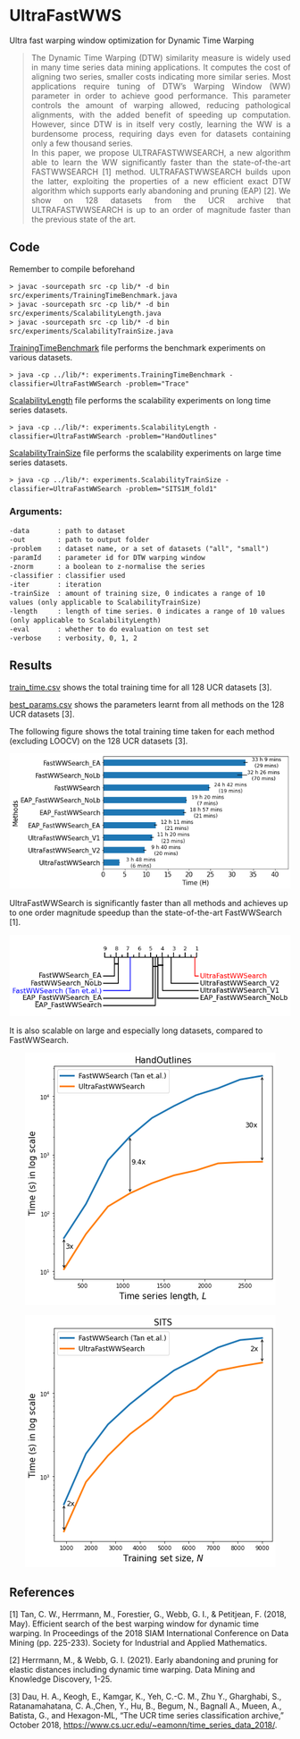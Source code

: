 # UltraFastWWS
Ultra fast warping window optimization for Dynamic Time Warping

> <div align="justify"> The Dynamic Time Warping (DTW) similarity measure is widely used in many time series data mining applications. It computes the cost of aligning two series, smaller costs indicating more similar series. Most applications require tuning of DTW’s Warping Window (WW) parameter in order to achieve good performance. This parameter controls the amount of warping allowed, reducing pathological alignments, with the added benefit of speeding up computation. However, since DTW is in itself very costly, learning the WW is a burdensome process, requiring days even for datasets containing only a few thousand series. </div> 
> <div align="justify">In this paper, we propose ULTRAFASTWWSEARCH, a new algorithm able to learn the WW significantly faster than the state-of-the-art FASTWWSEARCH [1] method. ULTRAFASTWWSEARCH builds upon the latter, exploiting the properties of a new efficient exact DTW algorithm which supports early abandoning and pruning (EAP) [2]. We show on 128 datasets from the UCR archive that ULTRAFASTWWSEARCH is up to an order of magnitude faster than the previous state of the art.</div>

## Code
Remember to compile beforehand
```
> javac -sourcepath src -cp lib/* -d bin src/experiments/TrainingTimeBenchmark.java
> javac -sourcepath src -cp lib/* -d bin src/experiments/ScalabilityLength.java
> javac -sourcepath src -cp lib/* -d bin src/experiments/ScalabilityTrainSize.java
```

[TrainingTimeBenchmark](src/experiments/TrainingTimeBenchmark.java) file performs the benchmark experiments on various datasets.
```
> java -cp ../lib/*: experiments.TrainingTimeBenchmark -classifier=UltraFastWWSearch -problem="Trace"
```

[ScalabilityLength](src/experiments/ScalabilityLength.java) file performs the scalability experiments on long time series datasets.
```
> java -cp ../lib/*: experiments.ScalabilityLength -classifier=UltraFastWWSearch -problem="HandOutlines"
```

[ScalabilityTrainSize](src/experiments/ScalabilityTrainSize.java) file performs the scalability experiments on large time series datasets.
```
> java -cp ../lib/*: experiments.ScalabilityTrainSize -classifier=UltraFastWWSearch -problem="SITS1M_fold1"
```

### Arguments:
```
-data       : path to dataset
-out        : path to output folder
-problem    : dataset name, or a set of datasets ("all", "small")
-paramId    : parameter id for DTW warping window
-znorm      : a boolean to z-normalise the series
-classifier : classifier used 
-iter       : iteration 
-trainSize  : amount of training size, 0 indicates a range of 10 values (only applicable to ScalabilityTrainSize) 
-length     : length of time series. 0 indicates a range of 10 values (only applicable to ScalabilityLength)
-eval       : whether to do evaluation on test set
-verbose    : verbosity, 0, 1, 2
``` 

## Results
[train_time.csv](results/train_time.csv) shows the total training time for all 128 UCR datasets [3].

[best_params.csv](results/best_params.csv) shows the parameters learnt from all methods on the 128 UCR datasets [3].

The following figure shows the total training time taken for each method (excluding LOOCV) on the 128 UCR datasets [3].
<p align="center">
  <img src="results/total_time.png"/>
</p>

UltraFastWWSearch is significantly faster than all methods and achieves up to one order magnitude speedup than the state-of-the-art FastWWSearch [1].

<p align="center">
  <img src="results/cd_train_time.png"/>
</p>


It is also scalable on large and especially long datasets, compared to FastWWSearch.

<p align="center">
  <img src="results/scalability_length_HandOutlines.png"/>
</p>
<p align="center">
  <img src="results/scalability_size_SITS.png"/>
</p>


## References
[1] Tan, C. W., Herrmann, M., Forestier, G., Webb, G. I., & Petitjean, F. (2018, May). Efficient search of the best warping window for dynamic time warping. In Proceedings of the 2018 SIAM International Conference on Data Mining (pp. 225-233). Society for Industrial and Applied Mathematics.

[2] Herrmann, M., & Webb, G. I. (2021). Early abandoning and pruning for elastic distances including dynamic time warping. Data Mining and Knowledge Discovery, 1-25.

[3] Dau, H. A., Keogh, E., Kamgar, K., Yeh, C.-C. M., Zhu Y., Gharghabi, S.,
Ratanamahatana, C. A.,Chen, Y., Hu, B., Begum, N., Bagnall A.,
Mueen, A., Batista, G., and Hexagon-ML, “The UCR time series classification archive,” October 2018,
https://www.cs.ucr.edu/~eamonn/time_series_data_2018/.
